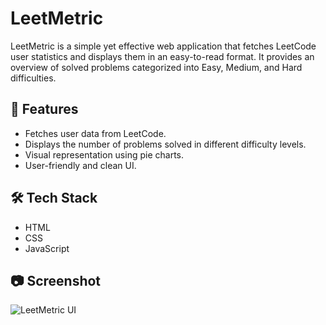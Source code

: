 # LeetMetric

LeetMetric is a simple yet effective web application that fetches LeetCode user statistics and displays them in an easy-to-read format. It provides an overview of solved problems categorized into Easy, Medium, and Hard difficulties.

## 🚀 Features
- Fetches user data from LeetCode.
- Displays the number of problems solved in different difficulty levels.
- Visual representation using pie charts.
- User-friendly and clean UI.

## 🛠️ Tech Stack
- HTML
- CSS
- JavaScript

## 📷 Screenshot
![LeetMetric UI](path-to-your-image)
